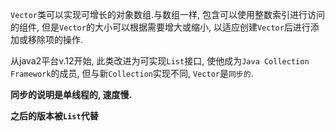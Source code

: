 `Vector`类可以实现可增长的对象数组.与数组一样, 包含可以使用整数索引进行访问的组件, 但是`Vector`的大小可以根据需要增大或缩小, 以适应创建`Vector`后进行添加或移除项的操作.

从java2平台v.12开始, 此类改进为可实现`List`接口, 使他成为`Java Collection Framework`的成员, 但与新`Collection`实现不同, `Vector`是`同步的`.

**同步的说明是单线程的, 速度慢.** 

**之后的版本被`List`代替**

